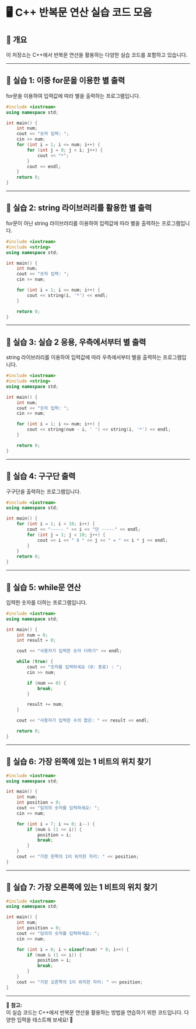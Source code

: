 # 🖥️ C++ 반복문 연산 실습 코드 모음

## 📌 개요
이 저장소는 C++에서 반복문 연산을 활용하는 다양한 실습 코드를 포함하고 있습니다.

---

## 🔹 실습 1: 이중 for문을 이용한 별 출력
for문을 이용하여 입력값에 따라 별을 출력하는 프로그램입니다.

```cpp
#include <iostream>
using namespace std;

int main() {
    int num;
    cout << "숫자 입력: ";
    cin >> num;
    for (int i = 1; i <= num; i++) {
        for (int j = 0; j < i; j++) {
            cout << "*";
        }
        cout << endl;
    }
    return 0;
}
```

---

## 🔹 실습 2: string 라이브러리를 활용한 별 출력
for문이 아닌 string 라이브러리를 이용하여 입력값에 따라 별을 출력하는 프로그램입니다.

```cpp
#include <iostream>
#include <string> 
using namespace std;

int main() {
    int num;
    cout << "숫자 입력: ";
    cin >> num;

    for (int i = 1; i <= num; i++) {
        cout << string(i, '*') << endl; 
    }

    return 0;
}
```

---

## 🔹 실습 3: 실습 2 응용, 우측에서부터 별 출력
string 라이브러리를 이용하여 입력값에 따라 우측에서부터 별을 출력하는 프로그램입니다.

```cpp
#include <iostream>
#include <string>
using namespace std;

int main() {
    int num;
    cout << "숫자 입력: ";
    cin >> num;

    for (int i = 1; i <= num; i++) {
        cout << string(num - i, ' ') << string(i, '*') << endl;
    }

    return 0;
}
```

---

## 🔹 실습 4: 구구단 출력
구구단을 출력하는 프로그램입니다.

```cpp
#include <iostream>
using namespace std;

int main() {
    for (int i = 1; i < 10; i++) {
        cout << "----- " << i << "단 -----" << endl;
        for (int j = 1; j < 10; j++) {
            cout << i << " X " << j << " = " << i * j << endl;
        }
    }
    return 0;
}
```

---

## 🔹 실습 5: while문 연산
입력한 숫자를 더하는 프로그램입니다.

```cpp
#include <iostream>
using namespace std;

int main() {
    int num = 0;
    int result = 0;

    cout << "사용자가 입력한 숫자 더하기" << endl;

    while (true) {
        cout << "숫자를 입력하세요 (0: 종료) : ";
        cin >> num; 

        if (num == 0) {
            break; 
        }

        result += num; 
    }

    cout << "사용자가 입력한 수의 합은: " << result << endl;

    return 0;
}
```

---

## 🔹 실습 6: 가장 왼쪽에 있는 1 비트의 위치 찾기

```cpp
#include <iostream>
using namespace std;

int main() {
    int num;
    int position = 0;
    cout << "임의의 숫자를 입력하세요: ";
    cin >> num;

    for (int i = 7; i >= 0; i--) {
        if (num & (1 << i)) {
            position = i;
            break;
        }
    }
    cout << "가장 왼쪽의 1이 위치한 자리: " << position;
}
```

---

## 🔹 실습 7: 가장 오른쪽에 있는 1 비트의 위치 찾기

```cpp
#include <iostream>
using namespace std;

int main() {
    int num;
    int position = 0;
    cout << "임의의 숫자를 입력하세요: ";
    cin >> num;

    for (int i = 0; i < sizeof(num) * 8; i++) {
        if (num & (1 << i)) {
            position = i;
            break;
        }
    }
    cout << "가장 오른쪽의 1이 위치한 자리: " << position;
}
```

---

📌 **참고:**  
이 실습 코드는 C++에서 반복문 연산을 활용하는 방법을 연습하기 위한 코드입니다. 다양한 입력을 테스트해 보세요! 🚀

